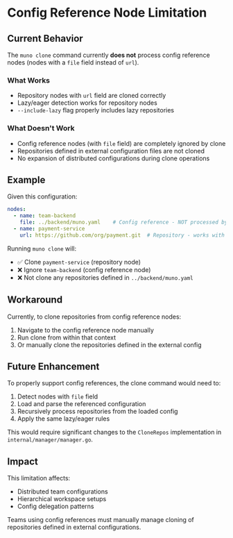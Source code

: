 # Config Reference Node Limitation

## Current Behavior

The `muno clone` command currently **does not** process config reference nodes (nodes with a `file` field instead of `url`).

### What Works
- Repository nodes with `url` field are cloned correctly
- Lazy/eager detection works for repository nodes
- `--include-lazy` flag properly includes lazy repositories

### What Doesn't Work
- Config reference nodes (with `file` field) are completely ignored by clone
- Repositories defined in external configuration files are not cloned
- No expansion of distributed configurations during clone operations

## Example

Given this configuration:
```yaml
nodes:
  - name: team-backend
    file: ../backend/muno.yaml    # Config reference - NOT processed by clone
  - name: payment-service  
    url: https://github.com/org/payment.git  # Repository - works with clone
```

Running `muno clone` will:
- ✅ Clone `payment-service` (repository node)
- ❌ Ignore `team-backend` (config reference node)
- ❌ Not clone any repositories defined in `../backend/muno.yaml`

## Workaround

Currently, to clone repositories from config reference nodes:
1. Navigate to the config reference node manually
2. Run clone from within that context
3. Or manually clone the repositories defined in the external config

## Future Enhancement

To properly support config references, the clone command would need to:
1. Detect nodes with `file` field
2. Load and parse the referenced configuration
3. Recursively process repositories from the loaded config
4. Apply the same lazy/eager rules

This would require significant changes to the `CloneRepos` implementation in `internal/manager/manager.go`.

## Impact

This limitation affects:
- Distributed team configurations
- Hierarchical workspace setups
- Config delegation patterns

Teams using config references must manually manage cloning of repositories defined in external configurations.
